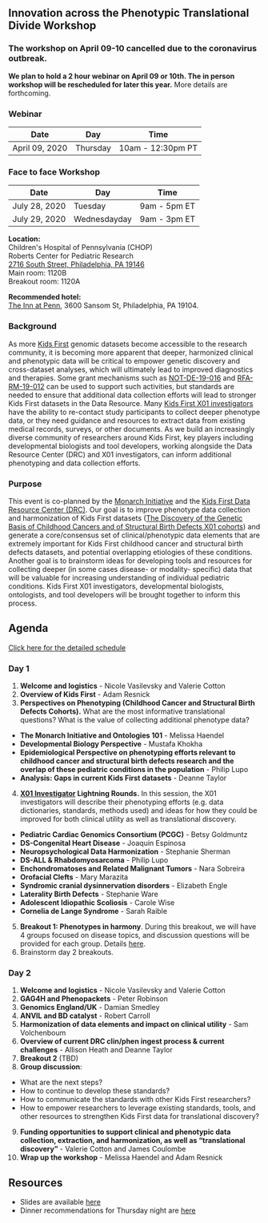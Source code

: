 ## Innovation across the Phenotypic Translational Divide Workshop

### The workshop on April 09-10 cancelled due to the coronavirus outbreak. 
**We plan to hold a 2 hour webinar on April 09 or 10th. The in person workshop will be rescheduled for later this year.**  More details are forthcoming.

### Webinar 

Date | Day | Time
-- | -- | --
April 09, 2020 | Thursday | 10am - 12:30pm PT 

### Face to face Workshop 

Date | Day | Time
-- | -- | --
July 28, 2020 | Tuesday | 9am - 5pm ET
July 29, 2020 | Wednesdayday | 9am - 3pm ET 
 

**Location:**   
Children's Hospital of Pennsylvania (CHOP)  
Roberts Center for Pediatric Research  
[2716 South Street, Philadelphia, PA 19146](https://www.google.com/maps/place/2716+South+St,+Philadelphia,+PA+19146/@39.945664,-75.1887371,17z/data=!3m1!4b1!4m5!3m4!1s0x89c6c643a00a67ef:0xd0156a32f0be7710!8m2!3d39.945664!4d-75.1865484)  
Main room: 1120B  
Breakout room: 1120A  

**Recommended hotel:**  
[The Inn at Penn](https://www3.hilton.com/en/hotels/pennsylvania/the-inn-at-penn-a-hilton-hotel-PHLIDHH/index.html?WT.mc_id=zlada0ww1hi2psh3ggl4advcty5dkt6multibr7_153669424_1003528&gclid=CjwKCAiA6vXwBRBKEiwAYE7iSxE7Sys9TshVmauM0SldKRli4EsqtZePORAmA2TkHZ8qJXevlEvJ1RoCSfIQAvD_BwE&gclsrc=aw.ds), 3600 Sansom St, Philadelphia, PA 19104.

### Background

As more [Kids First](https://kidsfirstdrc.org/) genomic datasets become accessible to the research community, it is becoming more apparent that deeper, harmonized clinical and phenotypic data will be critical to empower genetic discovery and cross-dataset analyses, which will ultimately lead to improved diagnostics and therapies. 
Some grant mechanisms such as [NOT-DE-19-016](https://grants.nih.gov/grants/guide/notice-files/NOT-DE-19-016.html) and [RFA-RM-19-012](https://grants.nih.gov/grants/guide/rfa-files/RFA-RM-19-012.html) can be used to support such activities, but standards are needed to ensure that additional data collection efforts will lead to stronger Kids First datasets in the Data Resource. Many [Kids First X01 investigators](https://commonfund.nih.gov/kidsfirst/x01projects) have the ability to re-contact study participants to collect deeper phenotype data, or they need guidance and resources to extract data from existing medical records, surveys, or other documents. As we build an increasingly diverse community of researchers around Kids First, key players including developmental biologists and tool developers, working alongside the Data Resource Center (DRC) and X01 investigators, can inform additional phenotyping and data collection efforts. 

### Purpose

This event is co-planned by the [Monarch Initiative](https://monarchinitiative.org/) and the [Kids First Data Resource Center (DRC)](https://kidsfirstdrc.org/). Our goal is to improve phenotype data collection and harmonization of Kids First datasets ([The Discovery of the Genetic Basis of Childhood Cancers and of Structural Birth Defects X01 cohorts](https://commonfund.nih.gov/kidsfirst/x01projects)) and generate a core/consensus set of clinical/phenotypic data elements that are extremely important for Kids First childhood cancer and structural birth defects datasets, and potential overlapping etiologies of these conditions. Another goal is to brainstorm ideas for developing tools and resources for collecting deeper (in some cases disease- or modality- specific) data that will be valuable for increasing understanding of individual pediatric conditions. Kids First X01 investigators, developmental biologists, ontologists, and tool developers will be brought together to inform this process.  

## Agenda

[Click here for the detailed schedule](https://docs.google.com/spreadsheets/d/1ozz9hM9WRIlXqHLZAriu7xdKYhEV5cppNMXjC4J1cBg/edit#gid=0)

### Day 1 
1. **Welcome and logistics** - Nicole Vasilevsky and Valerie Cotton 
2. **Overview of Kids First** - Adam Resnick
3. **Perspectives on Phenotyping (Childhood Cancer and Structural Birth Defects Cohorts).** What are the most informative translational questions? What is the value of collecting additional phenotype data?  
  - **The Monarch Initiative and Ontologies 101** - Melissa Haendel
  - **Developmental Biology Perspective** - Mustafa Khokha
  - **Epidemiological Perspective on phenotyping efforts relevant to childhood cancer and structural birth defects research and the overlap of these pediatric conditions in the population** - Philip Lupo
  - **Analysis: Gaps in current Kids First datasets** - Deanne Taylor
4. **[X01 Investigator](https://commonfund.nih.gov/kidsfirst/x01projects) Lightning Rounds.** In this session, the X01 investigators will describe their phenotyping efforts (e.g. data dictionaries, standards, methods used) and ideas for how they could be improved for both clinical utility as well as translational discovery.  
  - **Pediatric Cardiac Genomics Consortium (PCGC)** - Betsy Goldmuntz
  - **DS-Congenital Heart Disease** - Joaquin Espinosa
  - **Neuropsychological Data Harmonization** - Stephanie Sherman
  - **DS-ALL & Rhabdomyosarcoma** - Philip Lupo
  - **Enchondromatoses and Related Malignant Tumors** - Nara Sobreira
  - **Orofacial Clefts** - Mary Marazita
  - **Syndromic cranial dysinnervation disorders** - Elizabeth Engle
  - **Laterality Birth Defects** - Stephanie Ware
  - **Adolescent Idiopathic Scoliosis** - Carole Wise
  - **Cornelia de Lange Syndrome** - Sarah Raible
5. **Breakout 1: Phenotypes in harmony**. During this breakout, we will have 4 groups focused on disease topics, and discussion questions will be provided for each group. Details [here](https://monarch-initiative.github.io/phenomics/pages/clin-phen-breakout-1.html).
6. Brainstorm day 2 breakouts.

### Day 2

1. **Welcome and logistics** - Nicole Vasilevsky and Valerie Cotton 
2. **GAG4H and Phenopackets** -  Peter Robinson
3. **Genomics England/UK** - Damian Smedley
4. **ANVIL and BD catalyst** - Robert Carroll
5. **Harmonization of data elements and impact on clinical utility** - Sam Volchenboum 
6. **Overview of current DRC clin/phen ingest process & current challenges** - Allison Heath and Deanne Taylor
7. **Breakout 2** (TBD)
8. **Group discussion**: 
- What are the next steps? 
- How to continue to develop these standards? 
- How to communicate the standards with other Kids First researchers? 
- How to empower researchers to leverage existing standards, tools, and other resources to strengthen Kids First data for translational discovery? 
9. **Funding opportunities to support clinical and phenotypic data collection, extraction, and harmonization, as well as “translational discovery”** - Valerie Cotton and James Coulombe
10. **Wrap up the workshop** - Melissa Haendel and Adam Resnick

## Resources

- Slides are available [here](https://docs.google.com/presentation/d/1rJh6IQcVoPbSHOzZpxq7rC4qkU-VDx4d9XMu0F0udYI/edit#slide=id.p)  
- Dinner recommendations for Thursday night are [here](https://docs.google.com/spreadsheets/d/1wxa3jiKCtKnFXMbgRlUfQ5at6-_QvTE12LpUhhVuuZw/edit#gid=0)






